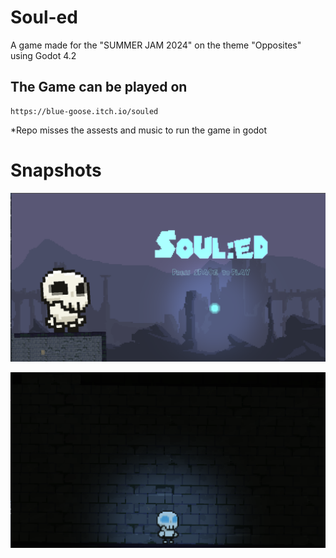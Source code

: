 # Soul-ed

A game made for the "SUMMER JAM 2024" on the theme "Opposites"
using Godot 4.2

## The Game can be played on
```
https://blue-goose.itch.io/souled
```
*Repo misses the assests and music to run the game in godot

# Snapshots

![Soul-ed](assets/showcase2.png)

![Soul-ed](assets/showcase1.png)

